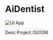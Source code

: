 # AiDentist
![UI App](https://drive.google.com/file/d/1FuQvQDzcG4MnINOvi89WN4Ow_5ZLG0wY/view "AiDentist App")

Desc Project (SOON)
